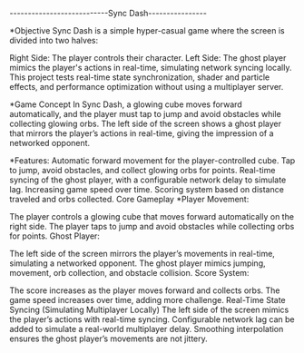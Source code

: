 ---------------------------Sync Dash----------------

*Objective
Sync Dash is a simple hyper-casual game where the screen is divided into two halves:

Right Side: The player controls their character.
Left Side: The ghost player mimics the player's actions in real-time, simulating network syncing locally.
This project tests real-time state synchronization, shader and particle effects, and performance optimization without using a multiplayer server.

*Game Concept
In Sync Dash, a glowing cube moves forward automatically, and the player must tap to jump and avoid obstacles while collecting glowing orbs. The left side of the screen shows a ghost player that mirrors the player’s actions in real-time, giving the impression of a networked opponent.

*Features:
Automatic forward movement for the player-controlled cube.
Tap to jump, avoid obstacles, and collect glowing orbs for points.
Real-time syncing of the ghost player, with a configurable network delay to simulate lag.
Increasing game speed over time.
Scoring system based on distance traveled and orbs collected.
Core Gameplay
*Player Movement:

The player controls a glowing cube that moves forward automatically on the right side.
The player taps to jump and avoid obstacles while collecting orbs for points.
Ghost Player:

The left side of the screen mirrors the player’s movements in real-time, simulating a networked opponent.
The ghost player mimics jumping, movement, orb collection, and obstacle collision.
Score System:

The score increases as the player moves forward and collects orbs.
The game speed increases over time, adding more challenge.
Real-Time State Syncing (Simulating Multiplayer Locally)
The left side of the screen mimics the player’s actions with real-time syncing.
Configurable network lag can be added to simulate a real-world multiplayer delay.
Smoothing interpolation ensures the ghost player’s movements are not jittery.
